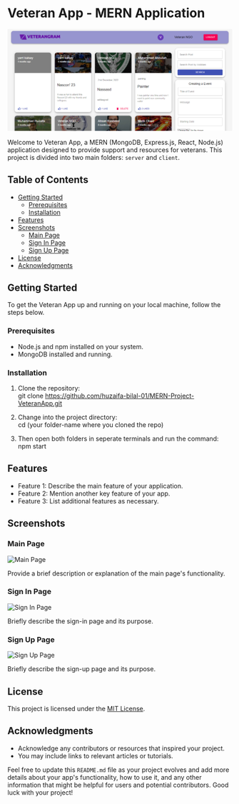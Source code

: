 # Veteran App - MERN Application

![Veteran App Banner](https://github.com/huzaifa-bilal-01/MERN-Project-VeteranApp/blob/master/main.png)

Welcome to Veteran App, a MERN (MongoDB, Express.js, React, Node.js) application designed to provide support and resources for veterans. This project is divided into two main folders: `server` and `client`.

## Table of Contents

- [Getting Started](#getting-started)
  - [Prerequisites](#prerequisites)
  - [Installation](#installation)
- [Features](#features)
- [Screenshots](#screenshots)
  - [Main Page](#main-page)
  - [Sign In Page](#sign-in-page)
  - [Sign Up Page](#sign-up-page)
- [License](#license)
- [Acknowledgments](#acknowledgments)

## Getting Started

To get the Veteran App up and running on your local machine, follow the steps below.

### Prerequisites

- Node.js and npm installed on your system.
- MongoDB installed and running.

### Installation

1. Clone the repository:  
  git clone https://github.com/huzaifa-bilal-01/MERN-Project-VeteranApp.git
 
2. Change into the project directory:  
   cd (your folder-name where you cloned the repo)

3. Then open both folders in seperate terminals and run the command:  
   npm start


## Features

- Feature 1: Describe the main feature of your application.
- Feature 2: Mention another key feature of your app.
- Feature 3: List additional features as necessary.

## Screenshots

### Main Page

![Main Page](path-to-main-page-image.png)

Provide a brief description or explanation of the main page's functionality.

### Sign In Page

![Sign In Page](path-to-sign-in-page-image.png)

Briefly describe the sign-in page and its purpose.

### Sign Up Page

![Sign Up Page](path-to-sign-up-page-image.png)

Briefly describe the sign-up page and its purpose.

## License

This project is licensed under the [MIT License](LICENSE).

## Acknowledgments

- Acknowledge any contributors or resources that inspired your project.
- You may include links to relevant articles or tutorials.

Feel free to update this `README.md` file as your project evolves and add more details about your app's functionality, how to use it, and any other information that might be helpful for users and potential contributors. Good luck with your project!






